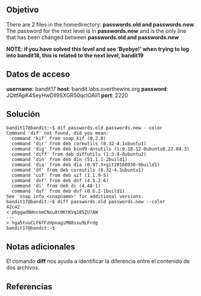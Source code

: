 ## Objetivo

There are 2 files in the homedirectory: **passwords.old and passwords.new**. The password for the next level is in **passwords.new** and is the only line that has been changed between **passwords.old and passwords.new**

**NOTE: if you have solved this level and see ‘Byebye!’ when trying to log into bandit18, this is related to the next level, bandit19**
## Datos de acceso

**username**: bandit17
**host**:  bandit.labs.overthewire.org
**password**: JQttfApK4SeyHwDlI9SXGR50qclOAil1
**port**: 2220

## Solución

```
bandit17@bandit:~$ dif passwords.old passwords.new --color
Command 'dif' not found, did you mean:
  command 'kif' from snap kif (0.2.0)
  command 'dir' from deb coreutils (8.32-4.1ubuntu1)
  command 'dig' from deb bind9-dnsutils (1:9.18.12-0ubuntu0.22.04.3)
  command 'diff' from deb diffutils (1:3.8-0ubuntu2)
  command 'din' from deb din (51.1.1-2build1)
  command 'dia' from deb dia (0.97.3+git20160930-9build1)
  command 'df' from deb coreutils (8.32-4.1ubuntu1)
  command 'uif' from deb uif (1.1.9-5)
  command 'dnf' from deb dnf (4.5.2-6)
  command 'di' from deb di (4.48-1)
  command 'duf' from deb duf (0.6.2-1build1)
See 'snap info <snapname>' for additional versions.
bandit17@bandit:~$ diff passwords.old passwords.new --color
42c42
< p6ggwdNHncnmCNxuAt0KtKVq185ZU7AW
---
> hga5tuuCLF6fFzUpnagiMN8ssu9LFrdg
bandit17@bandit:~$
```

## Notas adicionales
El comando **diff** nos ayuda a identificar la diferencia entre el contenido de dos archivos.
## Referencias